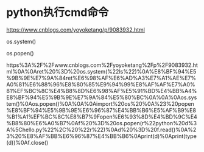 # python执行cmd命令

https://www.cnblogs.com/yoyoketang/p/9083932.html

os.system()

os.popen()

https%3A%2F%2Fwww.cnblogs.com%2Fyoyoketang%2Fp%2F9083932.html%0A%0Aret%20%3D%20os.system(%22ls%22)%0A%E8%BF%94%E5%9B%9E%E7%9A%84ret%E6%98%AF%E6%AD%A3%E7%A1%AE%E7%A0%81%E6%88%96%E8%80%85%E9%94%99%E8%AF%AF%E7%A0%81%EF%BC%8C%E4%B8%8D%E6%98%AF%E5%91%BD%E4%BB%A4%E8%BF%94%E5%9B%9E%E7%9A%84%E5%80%BC%0A%0A%0Aos.system()%0Aos.popen()%0A%0A%0Aimport%20os%20%0A%23%20popen%E8%BF%94%E5%9B%9E%E6%96%87%E4%BB%B6%E5%AF%B9%E8%B1%A1%EF%BC%8C%E8%B7%9Fopen%E6%93%8D%E4%BD%9C%E4%B8%80%E6%A0%B7%0Af%20%3D%20os.popen(r%22python%20d%3A%5Chello.py%22%2C%20%22r%22)%0Ad%20%3D%20f.read()%0A%23%20%E8%AF%BB%E6%96%87%E4%BB%B6%0Aprint(d)%0Aprint(type(d))%0Af.close()
